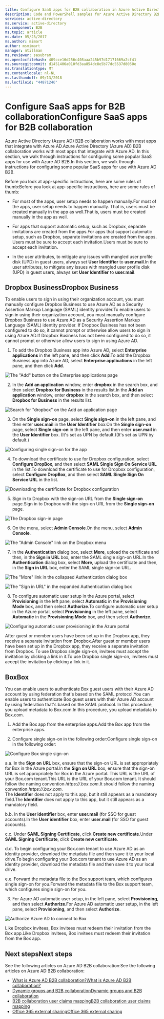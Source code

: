 ```yaml
---
title: Configure SaaS apps for B2B collaboration in Azure Active Directory | Microsoft Docs
description: Code and PowerShell samples for Azure Active Directory B2B collaboration
services: active-directory
ms.service: active-directory
ms.component: B2B
ms.topic: article
ms.date: 05/23/2017
ms.author: mimart
author: msmimart
manager: mtillman
ms.reviewer: sasubram
ms.openlocfilehash: 409cce16d256c408aaa245b97d17171669a2cf41
ms.sourcegitcommit: d1451406a010fd3aa854dc8e5b77dc5537d8050e
ms.translationtype: MT
ms.contentlocale: nl-NL
ms.lasthandoff: 09/13/2018
ms.locfileid: "44871246"
---
```

# <a name="configure-saas-apps-for-b2b-collaboration"></a><span data-ttu-id="23407-103">Configure SaaS apps for B2B collaboration</span><span class="sxs-lookup"><span data-stu-id="23407-103">Configure SaaS apps for B2B collaboration</span></span>

<span data-ttu-id="23407-104">Azure Active Directory (Azure AD) B2B collaboration works with most apps that integrate with Azure AD.</span><span class="sxs-lookup"><span data-stu-id="23407-104">Azure Active Directory (Azure AD) B2B collaboration works with most apps that integrate with Azure AD.</span></span> <span data-ttu-id="23407-105">In this section, we walk through instructions for configuring some popular SaaS apps for use with Azure AD B2B.</span><span class="sxs-lookup"><span data-stu-id="23407-105">In this section, we walk through instructions for configuring some popular SaaS apps for use with Azure AD B2B.</span></span>

<span data-ttu-id="23407-106">Before you look at app-specific instructions, here are some rules of thumb:</span><span class="sxs-lookup"><span data-stu-id="23407-106">Before you look at app-specific instructions, here are some rules of thumb:</span></span>

* <span data-ttu-id="23407-107">For most of the apps, user setup needs to happen manually.</span><span class="sxs-lookup"><span data-stu-id="23407-107">For most of the apps, user setup needs to happen manually.</span></span> <span data-ttu-id="23407-108">That is, users must be created manually in the app as well.</span><span class="sxs-lookup"><span data-stu-id="23407-108">That is, users must be created manually in the app as well.</span></span>

* <span data-ttu-id="23407-109">For apps that support automatic setup, such as Dropbox, separate invitations are created from the apps.</span><span class="sxs-lookup"><span data-stu-id="23407-109">For apps that support automatic setup, such as Dropbox, separate invitations are created from the apps.</span></span> <span data-ttu-id="23407-110">Users must be sure to accept each invitation.</span><span class="sxs-lookup"><span data-stu-id="23407-110">Users must be sure to accept each invitation.</span></span>

* <span data-ttu-id="23407-111">In the user attributes, to mitigate any issues with mangled user profile disk (UPD) in guest users, always set **User Identifier** to **user.mail**.</span><span class="sxs-lookup"><span data-stu-id="23407-111">In the user attributes, to mitigate any issues with mangled user profile disk (UPD) in guest users, always set **User Identifier** to **user.mail**.</span></span>


## <a name="dropbox-business"></a><span data-ttu-id="23407-112">Dropbox Business</span><span class="sxs-lookup"><span data-stu-id="23407-112">Dropbox Business</span></span>

<span data-ttu-id="23407-113">To enable users to sign in using their organization account, you must manually configure Dropbox Business to use Azure AD as a Security Assertion Markup Language (SAML) identity provider.</span><span class="sxs-lookup"><span data-stu-id="23407-113">To enable users to sign in using their organization account, you must manually configure Dropbox Business to use Azure AD as a Security Assertion Markup Language (SAML) identity provider.</span></span> <span data-ttu-id="23407-114">If Dropbox Business has not been configured to do so, it cannot prompt or otherwise allow users to sign in using Azure AD.</span><span class="sxs-lookup"><span data-stu-id="23407-114">If Dropbox Business has not been configured to do so, it cannot prompt or otherwise allow users to sign in using Azure AD.</span></span>

1. <span data-ttu-id="23407-115">To add the Dropbox Business app into Azure AD, select **Enterprise applications** in the left pane, and then click **Add**.</span><span class="sxs-lookup"><span data-stu-id="23407-115">To add the Dropbox Business app into Azure AD, select **Enterprise applications** in the left pane, and then click **Add**.</span></span>

  ![The "Add" button on the Enterprise applications page](media/configure-saas-apps/add-dropbox.png)

2. <span data-ttu-id="23407-117">In the **Add an application** window, enter **dropbox** in the search box, and then select **Dropbox for Business** in the results list.</span><span class="sxs-lookup"><span data-stu-id="23407-117">In the **Add an application** window, enter **dropbox** in the search box, and then select **Dropbox for Business** in the results list.</span></span>

  ![Search for "dropbox" on the Add an application page](media/configure-saas-apps/add-app-dialog.png)

3. <span data-ttu-id="23407-119">On the **Single sign-on** page, select **Single sign-on** in the left pane, and then enter **user.mail** in the **User Identifier** box.</span><span class="sxs-lookup"><span data-stu-id="23407-119">On the **Single sign-on** page, select **Single sign-on** in the left pane, and then enter **user.mail** in the **User Identifier** box.</span></span> <span data-ttu-id="23407-120">(It's set as UPN by default.)</span><span class="sxs-lookup"><span data-stu-id="23407-120">(It's set as UPN by default.)</span></span>

  ![Configuring single sign-on for the app](media/configure-saas-apps/configure-app-sso.png)

4. <span data-ttu-id="23407-122">To download the certificate to use for Dropbox configuration, select **Configure DropBox**, and then select **SAML Single Sign On Service URL** in the list.</span><span class="sxs-lookup"><span data-stu-id="23407-122">To download the certificate to use for Dropbox configuration, select **Configure DropBox**, and then select **SAML Single Sign On Service URL** in the list.</span></span>

  ![Downloading the certificate for Dropbox configuration](media/configure-saas-apps/download-certificate.png)

5. <span data-ttu-id="23407-124">Sign in to Dropbox with the sign-on URL from the **Single sign-on** page.</span><span class="sxs-lookup"><span data-stu-id="23407-124">Sign in to Dropbox with the sign-on URL from the **Single sign-on** page.</span></span>

  ![The Dropbox sign-in page](media/configure-saas-apps/sign-in-to-dropbox.png)

6. <span data-ttu-id="23407-126">On the menu, select **Admin Console**.</span><span class="sxs-lookup"><span data-stu-id="23407-126">On the menu, select **Admin Console**.</span></span>

  ![The "Admin Console" link on the Dropbox menu](media/configure-saas-apps/dropbox-menu.png)

7. <span data-ttu-id="23407-128">In the **Authentication** dialog box, select **More**, upload the certificate and then, in the **Sign in URL** box, enter the SAML single sign-on URL.</span><span class="sxs-lookup"><span data-stu-id="23407-128">In the **Authentication** dialog box, select **More**, upload the certificate and then, in the **Sign in URL** box, enter the SAML single sign-on URL.</span></span>

  ![The "More" link in the collapsed Authentication dialog box](media/configure-saas-apps/dropbox-auth-01.png)

  ![The "Sign in URL" in the expanded Authentication dialog box](media/configure-saas-apps/paste-single-sign-on-URL.png)

8. <span data-ttu-id="23407-131">To configure automatic user setup in the Azure portal, select **Provisioning** in the left pane, select **Automatic** in the **Provisioning Mode** box, and then select **Authorize**.</span><span class="sxs-lookup"><span data-stu-id="23407-131">To configure automatic user setup in the Azure portal, select **Provisioning** in the left pane, select **Automatic** in the **Provisioning Mode** box, and then select **Authorize**.</span></span>

  ![Configuring automatic user provisioning in the Azure portal](media/configure-saas-apps/set-up-automatic-provisioning.png)

<span data-ttu-id="23407-133">After guest or member users have been set up in the Dropbox app, they receive a separate invitation from Dropbox.</span><span class="sxs-lookup"><span data-stu-id="23407-133">After guest or member users have been set up in the Dropbox app, they receive a separate invitation from Dropbox.</span></span> <span data-ttu-id="23407-134">To use Dropbox single sign-on, invitees must accept the invitation by clicking a link in it.</span><span class="sxs-lookup"><span data-stu-id="23407-134">To use Dropbox single sign-on, invitees must accept the invitation by clicking a link in it.</span></span>

## <a name="box"></a><span data-ttu-id="23407-135">Box</span><span class="sxs-lookup"><span data-stu-id="23407-135">Box</span></span>
<span data-ttu-id="23407-136">You can enable users to authenticate Box guest users with their Azure AD account by using federation that's based on the SAML protocol.</span><span class="sxs-lookup"><span data-stu-id="23407-136">You can enable users to authenticate Box guest users with their Azure AD account by using federation that's based on the SAML protocol.</span></span> <span data-ttu-id="23407-137">In this procedure, you upload metadata to Box.com.</span><span class="sxs-lookup"><span data-stu-id="23407-137">In this procedure, you upload metadata to Box.com.</span></span>

1. <span data-ttu-id="23407-138">Add the Box app from the enterprise apps.</span><span class="sxs-lookup"><span data-stu-id="23407-138">Add the Box app from the enterprise apps.</span></span>

2. <span data-ttu-id="23407-139">Configure single sign-on in the following order:</span><span class="sxs-lookup"><span data-stu-id="23407-139">Configure single sign-on in the following order:</span></span>

  ![Configure Box single sign-on](media/configure-saas-apps/configure-box-sso.png)

 <span data-ttu-id="23407-141">a.</span><span class="sxs-lookup"><span data-stu-id="23407-141">a.</span></span> <span data-ttu-id="23407-142">In the **Sign on URL** box, ensure that the sign-on URL is set appropriately for Box in the Azure portal.</span><span class="sxs-lookup"><span data-stu-id="23407-142">In the **Sign on URL** box, ensure that the sign-on URL is set appropriately for Box in the Azure portal.</span></span> <span data-ttu-id="23407-143">This URL is the URL of your Box.com tenant.</span><span class="sxs-lookup"><span data-stu-id="23407-143">This URL is the URL of your Box.com tenant.</span></span> <span data-ttu-id="23407-144">It should follow the naming convention *https://.box.com*.</span><span class="sxs-lookup"><span data-stu-id="23407-144">It should follow the naming convention *https://.box.com*.</span></span>  
 <span data-ttu-id="23407-145">The **Identifier** does not apply to this app, but it still appears as a mandatory field.</span><span class="sxs-lookup"><span data-stu-id="23407-145">The **Identifier** does not apply to this app, but it still appears as a mandatory field.</span></span>

 <span data-ttu-id="23407-146">b.</span><span class="sxs-lookup"><span data-stu-id="23407-146">b.</span></span> <span data-ttu-id="23407-147">In the **User identifier** box, enter **user.mail** (for SSO for guest accounts).</span><span class="sxs-lookup"><span data-stu-id="23407-147">In the **User identifier** box, enter **user.mail** (for SSO for guest accounts).</span></span>

 <span data-ttu-id="23407-148">c.</span><span class="sxs-lookup"><span data-stu-id="23407-148">c.</span></span> <span data-ttu-id="23407-149">Under **SAML Signing Certificate**, click **Create new certificate**.</span><span class="sxs-lookup"><span data-stu-id="23407-149">Under **SAML Signing Certificate**, click **Create new certificate**.</span></span>

 <span data-ttu-id="23407-150">d.</span><span class="sxs-lookup"><span data-stu-id="23407-150">d.</span></span> <span data-ttu-id="23407-151">To begin configuring your Box.com tenant to use Azure AD as an identity provider, download the metadata file and then save it to your local drive.</span><span class="sxs-lookup"><span data-stu-id="23407-151">To begin configuring your Box.com tenant to use Azure AD as an identity provider, download the metadata file and then save it to your local drive.</span></span>

 <span data-ttu-id="23407-152">e.</span><span class="sxs-lookup"><span data-stu-id="23407-152">e.</span></span> <span data-ttu-id="23407-153">Forward the metadata file to the Box support team, which configures single sign-on for you.</span><span class="sxs-lookup"><span data-stu-id="23407-153">Forward the metadata file to the Box support team, which configures single sign-on for you.</span></span>

3. <span data-ttu-id="23407-154">For Azure AD automatic user setup, in the left pane, select **Provisioning**, and then select **Authorize**.</span><span class="sxs-lookup"><span data-stu-id="23407-154">For Azure AD automatic user setup, in the left pane, select **Provisioning**, and then select **Authorize**.</span></span>

  ![Authorize Azure AD to connect to Box](media/configure-saas-apps/auth-azure-ad-to-connect-to-box.png)

<span data-ttu-id="23407-156">Like Dropbox invitees, Box invitees must redeem their invitation from the Box app.</span><span class="sxs-lookup"><span data-stu-id="23407-156">Like Dropbox invitees, Box invitees must redeem their invitation from the Box app.</span></span>

## <a name="next-steps"></a><span data-ttu-id="23407-157">Next steps</span><span class="sxs-lookup"><span data-stu-id="23407-157">Next steps</span></span>

<span data-ttu-id="23407-158">See the following articles on Azure AD B2B collaboration:</span><span class="sxs-lookup"><span data-stu-id="23407-158">See the following articles on Azure AD B2B collaboration:</span></span>

- [<span data-ttu-id="23407-159">What is Azure AD B2B collaboration?</span><span class="sxs-lookup"><span data-stu-id="23407-159">What is Azure AD B2B collaboration?</span></span>](what-is-b2b.md)
- [<span data-ttu-id="23407-160">Dynamic groups and B2B collaboration</span><span class="sxs-lookup"><span data-stu-id="23407-160">Dynamic groups and B2B collaboration</span></span>](use-dynamic-groups.md)
- [<span data-ttu-id="23407-161">B2B collaboration user claims mapping</span><span class="sxs-lookup"><span data-stu-id="23407-161">B2B collaboration user claims mapping</span></span>](claims-mapping.md)
- [<span data-ttu-id="23407-162">Office 365 external sharing</span><span class="sxs-lookup"><span data-stu-id="23407-162">Office 365 external sharing</span></span>](o365-external-user.md)

